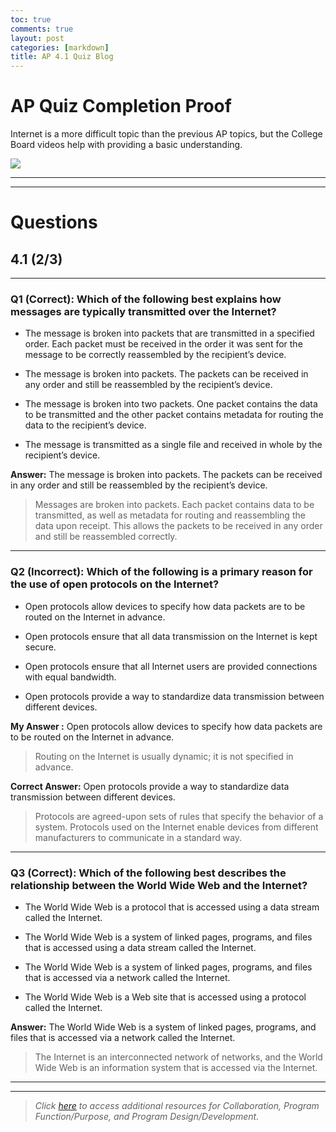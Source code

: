 ```yaml
---
toc: true
comments: true
layout: post
categories: [markdown]
title: AP 4.1 Quiz Blog
---
```


# AP Quiz Completion Proof

Internet is a more difficult topic than the previous AP topics, but the College Board videos help with providing a basic understanding.  

![]({{site.baseurl}}/images/w.png)

---
---

# Questions 

## 4.1 (2/3)

---

### Q1 (Correct): Which of the following best explains how messages are typically transmitted over the Internet?

- The message is broken into packets that are transmitted in a specified order. Each packet must be received in the order it was sent for the message to be correctly reassembled by the recipient’s device.

- The message is broken into packets. The packets can be received in any order and still be reassembled by the recipient’s device.

- The message is broken into two packets. One packet contains the data to be transmitted and the other packet contains metadata for routing the data to the recipient’s device.

- The message is transmitted as a single file and received in whole by the recipient’s device.

**Answer:** The message is broken into packets. The packets can be received in any order and still be reassembled by the recipient’s device.

> Messages are broken into packets. Each packet contains data to be transmitted, as well as metadata for routing and reassembling the data upon receipt. This allows the packets to be received in any order and still be reassembled correctly.

---

###  Q2 (Incorrect): Which of the following is a primary reason for the use of open protocols on the Internet?

- Open protocols allow devices to specify how data packets are to be routed on the Internet in advance.

- Open protocols ensure that all data transmission on the Internet is kept secure.

- Open protocols ensure that all Internet users are provided connections with equal bandwidth.

- Open protocols provide a way to standardize data transmission between different devices.

**My Answer :** Open protocols allow devices to specify how data packets are to be routed on the Internet in advance.

> Routing on the Internet is usually dynamic; it is not specified in advance.

**Correct Answer:** Open protocols provide a way to standardize data transmission between different devices.

> Protocols are agreed-upon sets of rules that specify the behavior of a system. Protocols used on the Internet enable devices from different manufacturers to communicate in a standard way.

---

### Q3 (Correct): Which of the following best describes the relationship between the World Wide Web and the Internet?

- The World Wide Web is a protocol that is accessed using a data stream called the Internet.

- The World Wide Web is a system of linked pages, programs, and files that is accessed using a data stream called the Internet.

- The World Wide Web is a system of linked pages, programs, and files that is accessed via a network called the Internet.

- The World Wide Web is a Web site that is accessed using a protocol called the Internet.

**Answer:** The World Wide Web is a system of linked pages, programs, and files that is accessed via a network called the Internet.

> The Internet is an interconnected network of networks, and the World Wide Web is an information system that is accessed via the Internet.

---
---

> *Click [here](https://apclassroom.collegeboard.org/103/home?unit=1) to access additional resources for Collaboration, Program Function/Purpose, and Program Design/Development.*